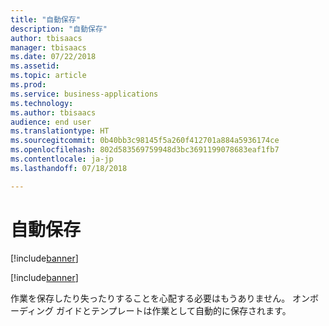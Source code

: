 ```yaml
---
title: "自動保存"
description: "自動保存"
author: tbisaacs
manager: tbisaacs
ms.date: 07/22/2018
ms.assetid: 
ms.topic: article
ms.prod: 
ms.service: business-applications
ms.technology: 
ms.author: tbisaacs
audience: end user
ms.translationtype: HT
ms.sourcegitcommit: 0b40bb3c98145f5a260f412701a884a5936174ce
ms.openlocfilehash: 802d583569759948d3bc3691199078683eaf1fb7
ms.contentlocale: ja-jp
ms.lasthandoff: 07/18/2018

---
```

#  <a name="auto-save"></a>自動保存

[!include[banner](../../../includes/banner.md)]

[!include[banner](../../../includes/public-preview.md)]

作業を保存したり失ったりすることを心配する必要はもうありません。 オンボーディング ガイドとテンプレートは作業として自動的に保存されます。

